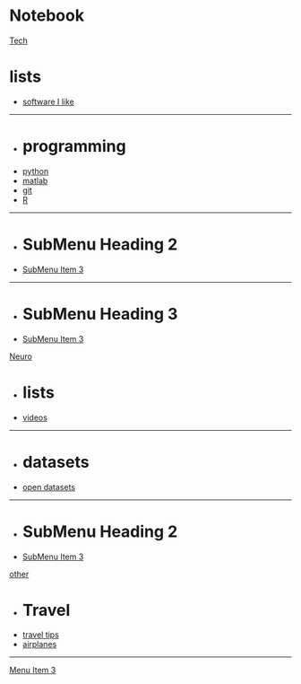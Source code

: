 # Notebook

[Tech]()
  # lists
  * [software I like](pages/software.md)
  - - - -
  * # programming
  * [python](pages/python.md)
  * [matlab](pages/matlab.md)
  * [git](pages/git.md)
  * [R](pages/r.md)
  - - - -
  * # SubMenu Heading 2
  * [SubMenu Item 3](subitem3.md)
  - - - -
  * # SubMenu Heading 3
  * [SubMenu Item 3](subitem3.md)


[Neuro]()
  * # lists
  * [videos](pages/neurovideos.md)
  - - - -
  * # datasets
  * [open datasets](pages/neurodata.md)
  - - - -
  * # SubMenu Heading 2
  * [SubMenu Item 3](subitem3.md)

[other]()
  * # Travel
  * [travel tips]()
  * [airplanes]()
  - - - -

[Menu Item 3](item3.md)
